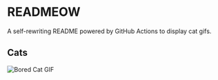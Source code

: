 # READMEOW

A self-rewriting README powered by GitHub Actions to display cat gifs.

## Cats

![Bored Cat GIF](https://media2.giphy.com/media/v1.Y2lkPTlhY2QwMmRhYzJiMHNnZ2RkdnYyNXVsNDQxamVzZHV3bXByZnF4eGNxODRoa2JqOCZlcD12MV9naWZzX3NlYXJjaCZjdD1n/mlvseq9yvZhba/200.gif)
